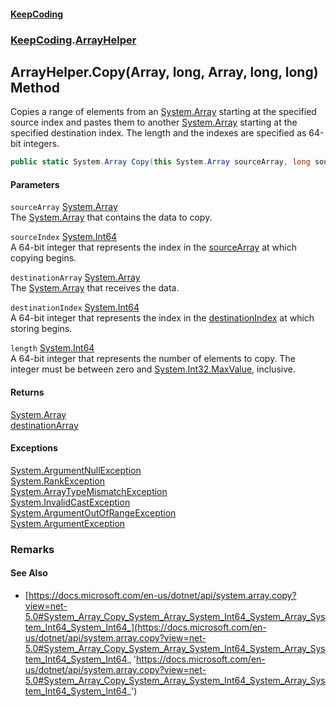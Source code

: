 #### [KeepCoding](index.md 'index')
### [KeepCoding](KeepCoding.md 'KeepCoding').[ArrayHelper](ArrayHelper.md 'KeepCoding.ArrayHelper')
## ArrayHelper.Copy(Array, long, Array, long, long) Method
Copies a range of elements from an [System.Array](https://docs.microsoft.com/en-us/dotnet/api/System.Array 'System.Array') starting at the specified source index and pastes them to another [System.Array](https://docs.microsoft.com/en-us/dotnet/api/System.Array 'System.Array') starting at the specified destination index. The length and the indexes are specified as 64-bit integers.  
```csharp
public static System.Array Copy(this System.Array sourceArray, long sourceIndex, System.Array destinationArray, long destinationIndex, long length);
```
#### Parameters
<a name='KeepCoding.ArrayHelper.Copy(System.Array.long.System.Array.long.long).sourceArray'></a>
`sourceArray` [System.Array](https://docs.microsoft.com/en-us/dotnet/api/System.Array 'System.Array')  
The [System.Array](https://docs.microsoft.com/en-us/dotnet/api/System.Array 'System.Array') that contains the data to copy.
  
<a name='KeepCoding.ArrayHelper.Copy(System.Array.long.System.Array.long.long).sourceIndex'></a>
`sourceIndex` [System.Int64](https://docs.microsoft.com/en-us/dotnet/api/System.Int64 'System.Int64')  
A 64-bit integer that represents the index in the [sourceArray](ArrayHelper.Copy.RXVKImIxa.9Z7ceRYc.7pQ.md#KeepCoding.ArrayHelper.Copy(System.Array.long.System.Array.long.long).sourceArray 'KeepCoding.ArrayHelper.Copy(System.Array, long, System.Array, long, long).sourceArray') at which copying begins.
  
<a name='KeepCoding.ArrayHelper.Copy(System.Array.long.System.Array.long.long).destinationArray'></a>
`destinationArray` [System.Array](https://docs.microsoft.com/en-us/dotnet/api/System.Array 'System.Array')  
The [System.Array](https://docs.microsoft.com/en-us/dotnet/api/System.Array 'System.Array') that receives the data.
  
<a name='KeepCoding.ArrayHelper.Copy(System.Array.long.System.Array.long.long).destinationIndex'></a>
`destinationIndex` [System.Int64](https://docs.microsoft.com/en-us/dotnet/api/System.Int64 'System.Int64')  
A 64-bit integer that represents the index in the [destinationIndex](ArrayHelper.Copy.RXVKImIxa.9Z7ceRYc.7pQ.md#KeepCoding.ArrayHelper.Copy(System.Array.long.System.Array.long.long).destinationIndex 'KeepCoding.ArrayHelper.Copy(System.Array, long, System.Array, long, long).destinationIndex') at which storing begins.
  
<a name='KeepCoding.ArrayHelper.Copy(System.Array.long.System.Array.long.long).length'></a>
`length` [System.Int64](https://docs.microsoft.com/en-us/dotnet/api/System.Int64 'System.Int64')  
A 64-bit integer that represents the number of elements to copy. The integer must be between zero and [System.Int32.MaxValue](https://docs.microsoft.com/en-us/dotnet/api/System.Int32.MaxValue 'System.Int32.MaxValue'), inclusive.
  
#### Returns
[System.Array](https://docs.microsoft.com/en-us/dotnet/api/System.Array 'System.Array')  
[destinationArray](ArrayHelper.Copy.RXVKImIxa.9Z7ceRYc.7pQ.md#KeepCoding.ArrayHelper.Copy(System.Array.long.System.Array.long.long).destinationArray 'KeepCoding.ArrayHelper.Copy(System.Array, long, System.Array, long, long).destinationArray')
#### Exceptions
[System.ArgumentNullException](https://docs.microsoft.com/en-us/dotnet/api/System.ArgumentNullException 'System.ArgumentNullException')  
[System.RankException](https://docs.microsoft.com/en-us/dotnet/api/System.RankException 'System.RankException')  
[System.ArrayTypeMismatchException](https://docs.microsoft.com/en-us/dotnet/api/System.ArrayTypeMismatchException 'System.ArrayTypeMismatchException')  
[System.InvalidCastException](https://docs.microsoft.com/en-us/dotnet/api/System.InvalidCastException 'System.InvalidCastException')  
[System.ArgumentOutOfRangeException](https://docs.microsoft.com/en-us/dotnet/api/System.ArgumentOutOfRangeException 'System.ArgumentOutOfRangeException')  
[System.ArgumentException](https://docs.microsoft.com/en-us/dotnet/api/System.ArgumentException 'System.ArgumentException')  
### Remarks
#### See Also
- [https://docs.microsoft.com/en-us/dotnet/api/system.array.copy?view=net-5.0#System_Array_Copy_System_Array_System_Int64_System_Array_System_Int64_System_Int64_](https://docs.microsoft.com/en-us/dotnet/api/system.array.copy?view=net-5.0#System_Array_Copy_System_Array_System_Int64_System_Array_System_Int64_System_Int64_ 'https://docs.microsoft.com/en-us/dotnet/api/system.array.copy?view=net-5.0#System_Array_Copy_System_Array_System_Int64_System_Array_System_Int64_System_Int64_')
